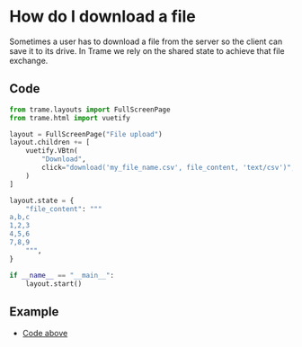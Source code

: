 # How do I download a file

Sometimes a user has to download a file from the server so the client can save it to its drive. In Trame we rely on the shared state to achieve that file exchange.

## Code

```python
from trame.layouts import FullScreenPage
from trame.html import vuetify

layout = FullScreenPage("File upload")
layout.children += [
    vuetify.VBtn(
        "Download",
        click="download('my_file_name.csv', file_content, 'text/csv')",
    )
]

layout.state = {
    "file_content": """
a,b,c
1,2,3
4,5,6
7,8,9
    """,
}

if __name__ == "__main__":
    layout.start()
```
## Example

- [Code above](https://github.com/Kitware/trame/blob/master/examples/howdoi/download.py)
